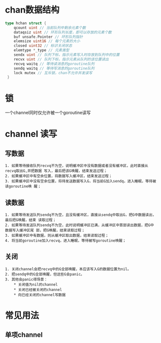 # chan数据结构

```go
type hchan struct { 
    qcount uint // 当前队列中剩余元素个数 
    dataqsiz uint // 环形队列长度，即可以存放的元素个数 
    buf unsafe.Pointer // 环形队列指针 
    elemsize uint16 // 每个元素的大小 
    closed uint32 // 标识关闭状态 
    elemtype *_type // 元素类型 
    sendx uint // 队列下标，指示元素写入时存放到队列中的位置 
    recvx uint // 队列下标，指示元素从队列的该位置读出
    recvq waitq // 等待读消息的goroutine队列 
    sendq waitq // 等待写消息的goroutine队列 
    lock mutex // 互斥锁，chan不允许并发读写
 }
```

# 锁
一个channel同时仅允许被一个goroutine读写

# channel 读写
## 写数据
    1. 如果等待接收队列recvq不为空，说明缓冲区中没有数据或者没有缓冲区，此时直接从recvq取出G,并把数据 写入，最后把该G唤醒，结束发送过程； 
    2. 如果缓冲区中有空余位置，将数据写入缓冲区，结束发送过程； 
    3. 如果缓冲区中没有空余位置，将待发送数据写入G，将当前G加入sendq，进入睡眠，等待被读goroutine唤 醒；
## 读数据
    1. 如果等待发送队列sendq不为空，且没有缓冲区，直接从sendq中取出G，把G中数据读出，最后把G唤醒，结束 读取过程； 
    2. 如果等待发送队列sendq不为空，此时说明缓冲区已满，从缓冲区中首部读出数据，把G中数据写入缓冲区尾 部，把G唤醒，结束读取过程； 
    3. 如果缓冲区中有数据，则从缓冲区取出数据，结束读取过程； 
    4. 将当前goroutine加入recvq，进入睡眠，等待被写goroutine唤醒；
## 关闭
    1. 关闭channel会把recvq中的G全部唤醒，本应该写入G的数据位置为nil。
    2. 把sendq中的G全部唤醒，但这些G会panic。
    3. 其他会panic得场景：
        * 关闭值为nil的channel
        * 关闭已经被关闭的channel
        * 向已经关闭的channel写数据
# 常见用法
## 单项channel

